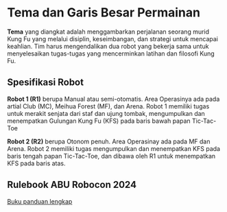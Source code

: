 # Tema dan Garis Besar Permainan
**Tema** yang diangkat adalah menggambarkan perjalanan seorang murid Kung Fu yang melalui disiplin, keseimbangan, dan strategi untuk mencapai keahlian. Tim harus mengendalikan dua robot yang bekerja sama untuk menyelesaikan tugas-tugas yang mencerminkan latihan dan filosofi Kung Fu.


## Spesifikasi Robot
**Robot 1 (R1)** berupa Manual atau semi-otomatis. Area Operasinya ada pada artial Club (MC), Meihua Forest (MF), dan Arena. Robot 1 memiliki tugas untuk merakit senjata dari staf dan ujung tombak, mengumpulkan dan menempatkan Gulungan Kung Fu (KFS) pada baris bawah papan Tic-Tac-Toe

**Robot 2 (R2)** berupa Otonom penuh. Area Operasinay ada pada MF dan Arena. Robot 2 memiliki tugas mengumpulkan dan menempatkan KFS pada baris tengah papan Tic-Tac-Toe, dan dibawa oleh R1 untuk menempatkan KFS pada baris atas.


## Rulebook ABU Robocon 2024
[Buku panduan lengkap](https://app7.rthk.hk/special/aburobocon2026/upload_media/pdf/20250821143202_1197239195.pdf?utm_source=chatgpt.com)

